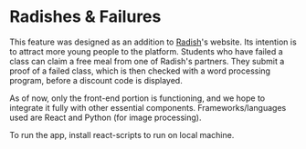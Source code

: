 # Radishes & Failures

This feature was designed as an addition to [Radish](https://radish.coop/en)'s website.
Its intention is to attract more young people to the platform. Students who have failed a class can claim a free meal from one of Radish's partners.
They submit a proof of a failed class, which is then checked with a word processing program, before a discount code is displayed.

As of now, only the front-end portion is functioning, and we hope to integrate it fully with other essential components.
Frameworks/languages used are React and Python (for image processing).

To run the app, install react-scripts to run on local machine.
